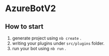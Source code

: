 # AzureBotV2

## How to start

1. generate project using `nb create` .
2. writing your plugins under `src/plugins` folder.
3. run your bot using `nb run` .
